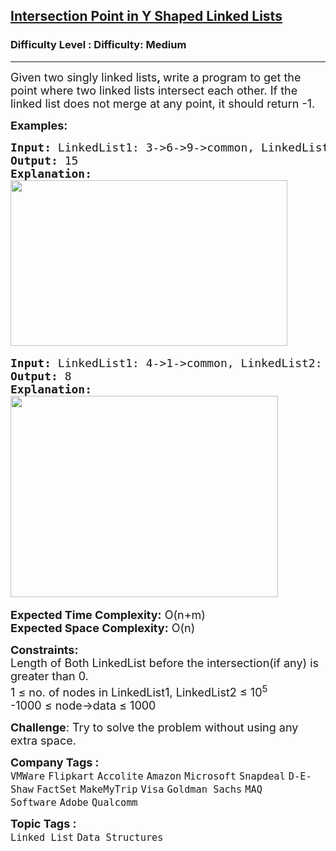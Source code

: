 <h2><a href="https://www.geeksforgeeks.org/problems/intersection-point-in-y-shaped-linked-lists--170645/1">Intersection Point in Y Shaped Linked Lists</a></h2><h3>Difficulty Level : Difficulty: Medium</h3><hr><div class="problems_problem_content__Xm_eO"><p><span style="font-size: 18px;">Given two singly linked lists<strong>, </strong>write a program to get the point where two linked lists intersect each other.&nbsp;If the linked list does not merge at any point, it should return -1.</span></p>
<p><span style="font-size: 18px;"><strong>Examples:</strong></span></p>
<pre><span style="font-size: 18px;"><strong>Input: </strong>LinkedList1: 3-&gt;6-&gt;9-&gt;common, LinkedList2: 10-&gt;common, common: 15-&gt;30-&gt;NULL
<strong>Output: </strong>15
<strong>Explanation:
</strong></span><img src="https://media.geeksforgeeks.org/img-practice/prod/addEditProblem/713544/Web/Other/blobid1_1723204650.png" width="443" height="265"> </pre>
<pre><span style="font-size: 18px;"><strong>Input: </strong>LinkedList1: 4-&gt;1-&gt;common, LinkedList2: 5-&gt;6-&gt;1-&gt;common, common: 8-&gt;4-&gt;5-&gt;NULL
<strong>Output: </strong>8
<strong>Explanation: </strong></span>
<span style="font-size: 18px;"><strong><img src="https://media.geeksforgeeks.org/img-practice/prod/addEditProblem/713544/Web/Other/blobid2_1723204735.png" width="428" height="322"> &nbsp;</strong></span></pre>
<p><span style="font-size: 18px;"><strong>Expected Time Complexity:</strong> O(n+m)<br><strong>Expected Space&nbsp;</strong></span><strong style="font-size: 18px;">Complexity</strong><strong style="font-size: 18px;">:</strong><span style="font-size: 18px;"> O(n)</span></p>
<p><span style="font-size: 18px;"><strong>Constraints:<br></strong></span><span style="font-size: 18px;">Length of Both LinkedList before the intersection(if any) is greater than 0.<br>1 ≤ no. of nodes in LinkedList1, LinkedList2 ≤ 10<sup>5</sup><br>-1000 ≤ node-&gt;data ≤ 1000</span></p>
<p><strong style="font-size: 18px;">Challenge</strong><span style="font-size: 18px;">: Try to solve the problem without using any extra space.</span></p></div><p><span style=font-size:18px><strong>Company Tags : </strong><br><code>VMWare</code>&nbsp;<code>Flipkart</code>&nbsp;<code>Accolite</code>&nbsp;<code>Amazon</code>&nbsp;<code>Microsoft</code>&nbsp;<code>Snapdeal</code>&nbsp;<code>D-E-Shaw</code>&nbsp;<code>FactSet</code>&nbsp;<code>MakeMyTrip</code>&nbsp;<code>Visa</code>&nbsp;<code>Goldman Sachs</code>&nbsp;<code>MAQ Software</code>&nbsp;<code>Adobe</code>&nbsp;<code>Qualcomm</code>&nbsp;<br><p><span style=font-size:18px><strong>Topic Tags : </strong><br><code>Linked List</code>&nbsp;<code>Data Structures</code>&nbsp;